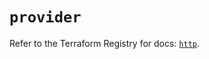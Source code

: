 # `provider`

Refer to the Terraform Registry for docs: [`http`](https://registry.terraform.io/providers/hashicorp/http/3.4.4/docs).

